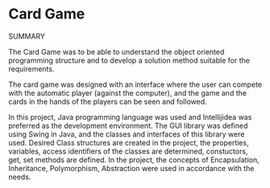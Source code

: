 # Card Game


SUMMARY 

The Card Game was to be able to understand the object oriented programming structure and to develop a solution method suitable for the requirements.

The card game was designed with an interface where the user can compete with the automatic player (against the computer), and the game and the cards in the hands of the players can be seen and followed.

In this project, Java programming language was used and Intellijidea was preferred as the development environment. The GUI library was defined using Swing in Java, and the classes and interfaces of this library were used. Desired Class structures are created in the project, the properties, variables, access identifiers of the classes are determined, constuctors, get, set methods are defined.
In the project, the concepts of Encapsulation, Inheritance, Polymorphism, Abstraction were used in accordance with the needs.


